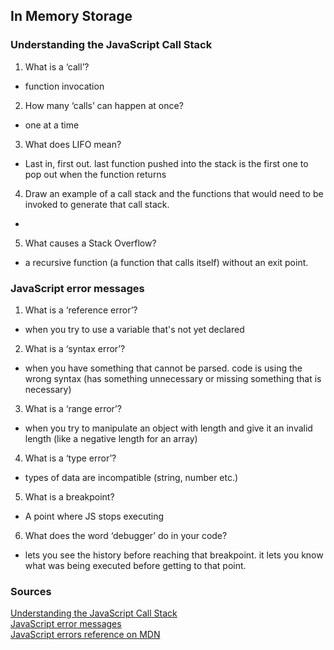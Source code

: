 ## In Memory Storage

### Understanding the JavaScript Call Stack

1. What is a ‘call’?
- function invocation
2. How many ‘calls’ can happen at once?
- one at a time
3. What does LIFO mean?
- Last in, first out. last function pushed into the stack is the first one to pop out when the function returns
4. Draw an example of a call stack and the functions that would need to be invoked to generate that call stack.
- 
5. What causes a Stack Overflow?
- a recursive function (a function that calls itself) without an exit point. 

### JavaScript error messages

1. What is a ‘reference error’?
- when you try to use a variable that's not yet declared
2. What is a ‘syntax error’?
- when you have something that cannot be parsed. code is using the wrong syntax (has something unnecessary or missing something that is necessary)
3. What is a ‘range error’?
- when you try to manipulate an object with length and give it an invalid length (like a negative length for an array)
4. What is a ‘type error’?
- types of data are incompatible (string, number etc.)
5. What is a breakpoint?
- A point where JS stops executing
6. What does the word ‘debugger’ do in your code?
- lets you see the history before reaching that breakpoint. it lets you know what was being executed before getting to that point.

### Sources

[Understanding the JavaScript Call Stack](https://www.freecodecamp.org/news/understanding-the-javascript-call-stack-861e41ae61d4)<br>
[JavaScript error messages](https://codeburst.io/javascript-error-messages-debugging-d23f84f0ae7c)<br>
[JavaScript errors reference on MDN](https://developer.mozilla.org/en-US/docs/Web/JavaScript/Reference/Errors)<br>